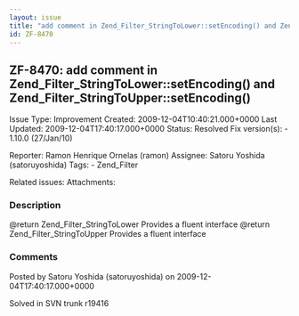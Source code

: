 ```yaml
---
layout: issue
title: "add comment in Zend_Filter_StringToLower::setEncoding() and Zend_Filter_StringToUpper::setEncoding()"
id: ZF-8470
---
```


ZF-8470: add comment in Zend\_Filter\_StringToLower::setEncoding() and Zend\_Filter\_StringToUpper::setEncoding()
-----------------------------------------------------------------------------------------------------------------

 Issue Type: Improvement Created: 2009-12-04T10:40:21.000+0000 Last Updated: 2009-12-04T17:40:17.000+0000 Status: Resolved Fix version(s): - 1.10.0 (27/Jan/10)
 
 Reporter:  Ramon Henrique Ornelas (ramon)  Assignee:  Satoru Yoshida (satoruyoshida)  Tags: - Zend\_Filter
 
 Related issues: 
 Attachments: 
### Description

@return Zend\_Filter\_StringToLower Provides a fluent interface @return Zend\_Filter\_StringToUpper Provides a fluent interface

 

 

### Comments

Posted by Satoru Yoshida (satoruyoshida) on 2009-12-04T17:40:17.000+0000

Solved in SVN trunk r19416

 

 
